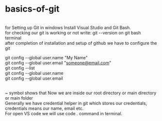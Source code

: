 # basics-of-git
<br> 
for Setting up Git in windows Install 
Visual Studio and Git Bash. 
<br>
for checking our git is working or not write: git --version on git bash terminal

<br> 
after completion of installation and setup of github we have to configure the git
<br> 

git config --global user.name "My Name" 
<br> 
git config --global user.email "someone@email.com"
<br> 
git config --list
<br> 
git config --global user.name
<br> 
git config --global user.email

<br> 
~ symbol shows that Now we are inside our root directory or main directory or main folder
<br> 
Generally we have credential helper in git which stores our credentials, credentials means our name, email etc. 
<br> 
For open VS code we will use code . command in terminal. 



